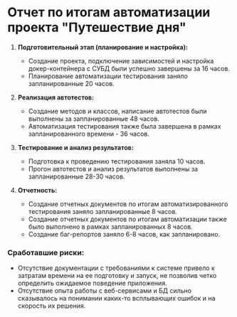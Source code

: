 # Отчет по итогам автоматизации проекта "Путешествие дня"

1. **Подготовительный этап (планирование и настройка):**

   - Создание проекта, подключение зависимостей и настройка докер-контейнера с СУБД были успешно завершены за 16 часов.
   - Планирование автоматизации тестирования заняло запланированные 20 часов.

2. **Реализация автотестов:**

   - Создание методов и классов, написание автотестов были выполнены за запланированные 48 часов.
   - Автоматизация тестирования также была завершена в рамках запланированного времени - 36 часов.

3. **Тестирование и анализ результатов:**

   - Подготовка к проведению тестирования заняла 10 часов.
   - Прогон автотестов и анализ результатов выполнены за запланированные 28-30 часов.

4. **Отчетность:**

   - Создание отчетных документов по итогам автоматизированного тестирования заняло запланированные 8 часов.
   - Создание отчетных документов по итогам автоматизации также было выполнено в рамках запланированных 8 часов.
   - Создание баг-репортов заняло 6-8 часов, как запланировано.

### Сработавшие риски:

- Отсутствие документации с требованиями к системе привело к затратам времени на ее подготовку и запуск, не позволив четко определить ожидаемое поведение приложения.
- Отсутствие опыта работы с веб-сервисами и БД сильно сказывалось на понимании каких-то всплывающих ошибок и на скорость их решения.